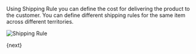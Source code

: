 Using Shipping Rule you can define the cost for delivering the product to the customer.
You can define different shipping rules for the same item across different territories.

<img class="screenshot" alt="Shipping Rule" src="{{url_prefix}}/assets/img/selling/shipping-rule.png">

{next}